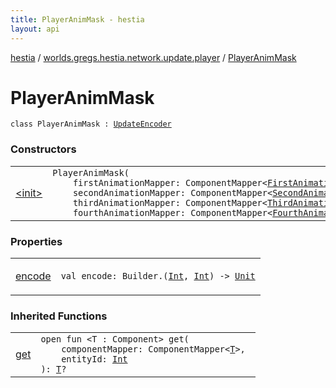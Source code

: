 ```yaml
---
title: PlayerAnimMask - hestia
layout: api
---
```


<div class='api-docs-breadcrumbs'><a href="../../index.html">hestia</a> / <a href="../index.html">worlds.gregs.hestia.network.update.player</a> / <a href="./index.html">PlayerAnimMask</a></div>

# PlayerAnimMask

<div class="signature"><code><span class="keyword">class </span><span class="identifier">PlayerAnimMask</span>&nbsp;<span class="symbol">:</span>&nbsp;<a href="../../worlds.gregs.hestia.game.update/-update-encoder/index.html"><span class="identifier">UpdateEncoder</span></a></code></div>

### Constructors

<table class="api-docs-table">
<tbody>
<tr>
<td markdown="1">

<a href="-init-.html">&lt;init&gt;</a>


</td>
<td markdown="1">
<div class="signature"><code><span class="identifier">PlayerAnimMask</span><span class="symbol">(</span><br/>&nbsp;&nbsp;&nbsp;&nbsp;<span class="parameterName" id="worlds.gregs.hestia.network.update.player.PlayerAnimMask$<init>(com.artemis.ComponentMapper((worlds.gregs.hestia.game.plugins.entity.components.update.anim.FirstAnimation)), com.artemis.ComponentMapper((worlds.gregs.hestia.game.plugins.entity.components.update.anim.SecondAnimation)), com.artemis.ComponentMapper((worlds.gregs.hestia.game.plugins.entity.components.update.anim.ThirdAnimation)), com.artemis.ComponentMapper((worlds.gregs.hestia.game.plugins.entity.components.update.anim.FourthAnimation)))/firstAnimationMapper">firstAnimationMapper</span><span class="symbol">:</span>&nbsp;<span class="identifier">ComponentMapper</span><span class="symbol">&lt;</span><a href="../../worlds.gregs.hestia.game.plugins.entity.components.update.anim/-first-animation/index.html"><span class="identifier">FirstAnimation</span></a><span class="symbol">&gt;</span><span class="symbol">, </span><br/>&nbsp;&nbsp;&nbsp;&nbsp;<span class="parameterName" id="worlds.gregs.hestia.network.update.player.PlayerAnimMask$<init>(com.artemis.ComponentMapper((worlds.gregs.hestia.game.plugins.entity.components.update.anim.FirstAnimation)), com.artemis.ComponentMapper((worlds.gregs.hestia.game.plugins.entity.components.update.anim.SecondAnimation)), com.artemis.ComponentMapper((worlds.gregs.hestia.game.plugins.entity.components.update.anim.ThirdAnimation)), com.artemis.ComponentMapper((worlds.gregs.hestia.game.plugins.entity.components.update.anim.FourthAnimation)))/secondAnimationMapper">secondAnimationMapper</span><span class="symbol">:</span>&nbsp;<span class="identifier">ComponentMapper</span><span class="symbol">&lt;</span><a href="../../worlds.gregs.hestia.game.plugins.entity.components.update.anim/-second-animation/index.html"><span class="identifier">SecondAnimation</span></a><span class="symbol">&gt;</span><span class="symbol">, </span><br/>&nbsp;&nbsp;&nbsp;&nbsp;<span class="parameterName" id="worlds.gregs.hestia.network.update.player.PlayerAnimMask$<init>(com.artemis.ComponentMapper((worlds.gregs.hestia.game.plugins.entity.components.update.anim.FirstAnimation)), com.artemis.ComponentMapper((worlds.gregs.hestia.game.plugins.entity.components.update.anim.SecondAnimation)), com.artemis.ComponentMapper((worlds.gregs.hestia.game.plugins.entity.components.update.anim.ThirdAnimation)), com.artemis.ComponentMapper((worlds.gregs.hestia.game.plugins.entity.components.update.anim.FourthAnimation)))/thirdAnimationMapper">thirdAnimationMapper</span><span class="symbol">:</span>&nbsp;<span class="identifier">ComponentMapper</span><span class="symbol">&lt;</span><a href="../../worlds.gregs.hestia.game.plugins.entity.components.update.anim/-third-animation/index.html"><span class="identifier">ThirdAnimation</span></a><span class="symbol">&gt;</span><span class="symbol">, </span><br/>&nbsp;&nbsp;&nbsp;&nbsp;<span class="parameterName" id="worlds.gregs.hestia.network.update.player.PlayerAnimMask$<init>(com.artemis.ComponentMapper((worlds.gregs.hestia.game.plugins.entity.components.update.anim.FirstAnimation)), com.artemis.ComponentMapper((worlds.gregs.hestia.game.plugins.entity.components.update.anim.SecondAnimation)), com.artemis.ComponentMapper((worlds.gregs.hestia.game.plugins.entity.components.update.anim.ThirdAnimation)), com.artemis.ComponentMapper((worlds.gregs.hestia.game.plugins.entity.components.update.anim.FourthAnimation)))/fourthAnimationMapper">fourthAnimationMapper</span><span class="symbol">:</span>&nbsp;<span class="identifier">ComponentMapper</span><span class="symbol">&lt;</span><a href="../../worlds.gregs.hestia.game.plugins.entity.components.update.anim/-fourth-animation/index.html"><span class="identifier">FourthAnimation</span></a><span class="symbol">&gt;</span><span class="symbol">)</span></code></div>

</td>
</tr>
</tbody>
</table>

### Properties

<table class="api-docs-table">
<tbody>
<tr>
<td markdown="1">

<a href="encode.html">encode</a>


</td>
<td markdown="1">
<div class="signature"><code><span class="keyword">val </span><span class="identifier">encode</span><span class="symbol">: </span><span class="identifier">Builder</span><span class="symbol">.</span><span class="symbol">(</span><a href="https://kotlinlang.org/api/latest/jvm/stdlib/kotlin/-int/index.html"><span class="identifier">Int</span></a><span class="symbol">,</span>&nbsp;<a href="https://kotlinlang.org/api/latest/jvm/stdlib/kotlin/-int/index.html"><span class="identifier">Int</span></a><span class="symbol">)</span>&nbsp;<span class="symbol">-&gt;</span>&nbsp;<a href="https://kotlinlang.org/api/latest/jvm/stdlib/kotlin/-unit/index.html"><span class="identifier">Unit</span></a></code></div>

</td>
</tr>
</tbody>
</table>

### Inherited Functions

<table class="api-docs-table">
<tbody>
<tr>
<td markdown="1">

<a href="../../worlds.gregs.hestia.game.update/-update-encoder/get.html">get</a>


</td>
<td markdown="1">
<div class="signature"><code><span class="keyword">open</span> <span class="keyword">fun </span><span class="symbol">&lt;</span><span class="identifier">T</span>&nbsp;<span class="symbol">:</span>&nbsp;<span class="identifier">Component</span><span class="symbol">&gt;</span> <span class="identifier">get</span><span class="symbol">(</span><br/>&nbsp;&nbsp;&nbsp;&nbsp;<span class="parameterName" id="worlds.gregs.hestia.game.update.UpdateEncoder$get(com.artemis.ComponentMapper((worlds.gregs.hestia.game.update.UpdateEncoder.get.T)), kotlin.Int)/componentMapper">componentMapper</span><span class="symbol">:</span>&nbsp;<span class="identifier">ComponentMapper</span><span class="symbol">&lt;</span><a href="../../worlds.gregs.hestia.game.update/-update-encoder/get.html#T"><span class="identifier">T</span></a><span class="symbol">&gt;</span><span class="symbol">, </span><br/>&nbsp;&nbsp;&nbsp;&nbsp;<span class="parameterName" id="worlds.gregs.hestia.game.update.UpdateEncoder$get(com.artemis.ComponentMapper((worlds.gregs.hestia.game.update.UpdateEncoder.get.T)), kotlin.Int)/entityId">entityId</span><span class="symbol">:</span>&nbsp;<a href="https://kotlinlang.org/api/latest/jvm/stdlib/kotlin/-int/index.html"><span class="identifier">Int</span></a><br/><span class="symbol">)</span><span class="symbol">: </span><a href="../../worlds.gregs.hestia.game.update/-update-encoder/get.html#T"><span class="identifier">T</span></a><span class="symbol">?</span></code></div>

</td>
</tr>
</tbody>
</table>
